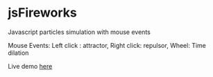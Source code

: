 # jsFireworks
Javascript particles simulation with mouse events 

Mouse Events:
Left click : attractor,
Right click: repulsor,
Wheel: Time dilation

Live demo <a target="_blank" href="https://renapagli.github.io/jsFireworks/">here</a>
